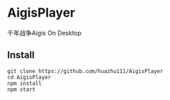 # AigisPlayer
千年战争Aigis On Desktop

## Install
    git clone https://github.com/huazhu111/AigisPlayer
    cd AigisPlayer
    npm install
    npm start